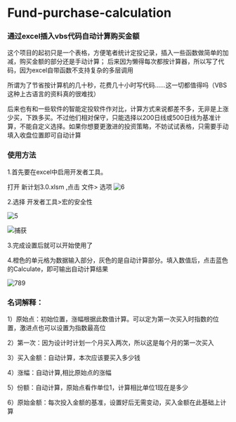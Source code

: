 # Fund-purchase-calculation


### 通过excel插入vbs代码自动计算购买金额

这个项目的起初只是一个表格，方便笔者统计定投记录，插入一些函数做简单的加减，购买金额的部分还是手动计算；
后来因为懒得每次都按计算器，所以写了代码，因为excel自带函数不支持复杂的多层调用

所谓为了节省按计算机的几十秒，花费几十小时写代码......这一切都值得吗（VBS这种上古语言的资料真的很难找）

后来也有和一些软件的智能定投软件作对比，计算方式来说都差不多，无非是上涨少买，下跌多买。不过他们相对保守，只能选择以200日线或500日线为基准计算，不能自定义选择。如果你想要更激进的投资策略，不妨试试表格，只需要手动填入收盘位置即可自动计算


### 使用方法

1.首先要在excel中启用开发者工具。

打开 新计划3.0.xlsm ,点击 文件> 选项
![6](https://user-images.githubusercontent.com/59044398/166092236-df1de076-f7fe-4e17-9656-5da7d3a38464.PNG)

2.选择 开发者工具>宏的安全性

![5](https://user-images.githubusercontent.com/59044398/166092205-8a51c37a-1a1d-4076-a397-947854397031.PNG)

![捕获](https://user-images.githubusercontent.com/59044398/166092092-4a500a51-693a-4b98-90cd-dd9cc80d9692.PNG)



3.完成设置后就可以开始使用了

4.橙色的单元格为数据输入部分，灰色的是自动计算部分。填入数值后，点击蓝色的Calculate，即可输出自动计算结果

![789](https://user-images.githubusercontent.com/59044398/166094095-0a1f7cd0-f7bc-410a-aacd-3e2f26538802.PNG)


### 名词解释：

1）原始点：初始位置，涨幅根据此数值计算。可以定为第一次买入时指数的位置，激进点也可以设置为指数最高位

2）第一次：因为设计时计划一个月买入两次，所以这是每个月的第一次买入

3）买入金额：自动计算，本次应该要买入多少钱

4）涨幅：自动计算,相比原始点的涨幅

5）份额：自动计算，原始点看作单位1，计算相比单位1现在是多少

6）原始金额：每次投入金额的基准，设置好后无需变动，买入金额在此基础上计算


